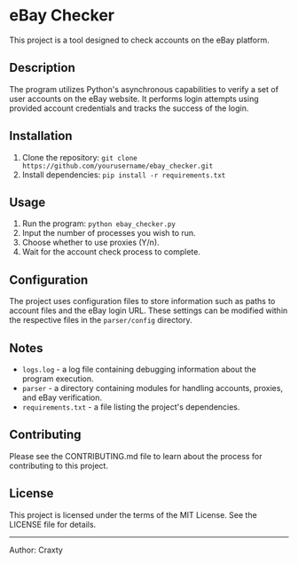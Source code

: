 # eBay Checker

This project is a tool designed to check accounts on the eBay platform.

## Description

The program utilizes Python's asynchronous capabilities to verify a set of user accounts on the eBay website. It performs login attempts using provided account credentials and tracks the success of the login.

## Installation

1. Clone the repository: `git clone https://github.com/yourusername/ebay_checker.git`
2. Install dependencies: `pip install -r requirements.txt`

## Usage

1. Run the program: `python ebay_checker.py`
2. Input the number of processes you wish to run.
3. Choose whether to use proxies (Y/n).
4. Wait for the account check process to complete.

## Configuration

The project uses configuration files to store information such as paths to account files and the eBay login URL. These settings can be modified within the respective files in the `parser/config` directory.

## Notes

- `logs.log` - a log file containing debugging information about the program execution.
- `parser` - a directory containing modules for handling accounts, proxies, and eBay verification.
- `requirements.txt` - a file listing the project's dependencies.

## Contributing

Please see the CONTRIBUTING.md file to learn about the process for contributing to this project.

## License

This project is licensed under the terms of the MIT License. See the LICENSE file for details.

---

Author: Craxty
